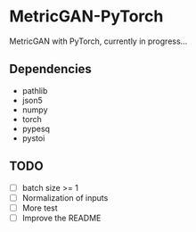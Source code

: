 # MetricGAN-PyTorch

MetricGAN with PyTorch, currently in progress...


## Dependencies

- pathlib
- json5
- numpy
- torch
- pypesq
- pystoi

## TODO

- [ ] batch size >= 1
- [ ] Normalization of inputs
- [ ] More test
- [ ] Improve the README